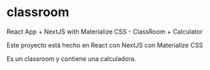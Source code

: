# classroom
React App + NextJS with Materialize CSS - ClassRoom + Calculator

Este proyecto está hecho en React con NextJS con Materialize CSS

Es un classroom y contiene una calculadora.
